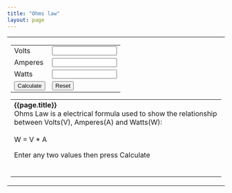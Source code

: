 ```yaml
---
title: "Ohms law"
layout: page
---
```

<script type="text/javascript">
<!--
function perRound(num, precision) {
	var precision = 9; //default value if not passed from caller, change if desired
	// remark if passed from caller
	precision = parseInt(precision); // make certain the decimal precision is an integer
	var result1 = num * Math.pow(10, precision);
	var result2 = Math.round(result1);
	var result3 = result2 / Math.pow(10, precision);
	return result3;
}
function docalc()
{
   var fwatts = document.temps.watts.value;
   var fvolts = document.temps.volts.value;
   var famperes = document.temps.amperes.value;
   
   if (fvolts != "" && famperes != "") {
      document.temps.watts.value = perRound(fvolts * famperes);
   } else if (fvolts != "" && fwatts != "") {
      document.temps.amperes.value = perRound(fwatts / fvolts);
   } else if (famperes != "" && fwatts != "") {
      document.temps.volts.value = perRound(fwatts / famperes);
   }
}

function clearForm()
{
   document.temps.watts.value = "";
   document.temps.volts.value = "";
   document.temps.amperes.value = "";
}
//-->
</script>
<table width="100%" cellpadding="4" cellspacing="0" border="0" align="center">
<tr>
<td>
<form name="temps" action="">
<table align="center">
    <tr>
      <td valign="top">Volts</td>
	  <td valign="top"><input type="text" name="volts" style="width:150px" value="" maxlength="10" size="10" />	</td>
	</tr>
	<tr>
	  <td valign="top">Amperes</td>
	  <td valign="top"><input type="text" name="amperes" style="width:150px" value="" size="10" maxlength="10" />	</td>
	</tr>
	<tr>
	  <td valign="top">Watts</td>
	  <td valign="top"><input type="text" name="watts" style="width:150px" value="" size="10" maxlength="10" />	</td>
	</tr>
	<tr>
	  <td valign="top"><input type="button" value="Calculate" onclick="docalc()" /></td>
	  <td valign="top"><input type="reset"  value="Reset" onclick="clearForm()" />	</td>
	</tr>

</table>
    </form>
<table align="center">
	<tr>
	  <td>
      <b>{{page.title}}</b><br />
Ohms Law is a electrical formula used to show the relationship between Volts(V), Amperes(A) and Watts(W):<br />
<br />
W = V * A<br />

Enter any two values then press Calculate

<br />
	  </td>
	</tr>
</table>
</td>
</tr>
</table>
